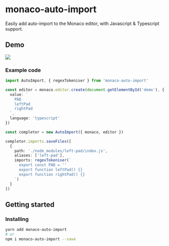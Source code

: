 # monaco-auto-import

Easily add auto-import to the Monaco editor, with Javascript & Typescript support.

## Demo

![](https://i.imgur.com/BvQuMRC.gif)

### Example code

```ts
import AutoImport, { regexTokeniser } from 'monaco-auto-import'

const editor = monaco.editor.create(document.getElementById('demo'), {
  value: `
    PAD
    leftPad
    rightPad
  `,
  language: 'typescript'
})

const completor = new AutoImport({ monaco, editor })

completor.imports.saveFiles([
  {
    path: './node_modules/left-pad/index.js',
    aliases: ['left-pad'],
    imports: regexTokeniser(`
      export const PAD = ''
      export function leftPad() {}
      export function rightPad() {}
    `)
  }
])
```

## Getting started

### Installing

```bash
yarn add monaco-auto-import
# or
npm i monaco-auto-import --save
```
